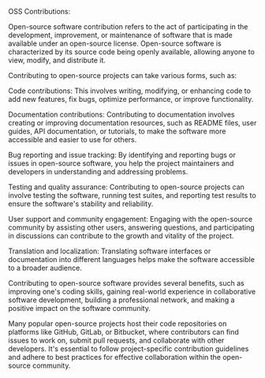 OSS Contributions:


Open-source software contribution refers to the act of participating in the development, improvement, or maintenance of software that is made available under an open-source license. Open-source software is characterized by its source code being openly available, allowing anyone to view, modify, and distribute it.

Contributing to open-source projects can take various forms, such as:

Code contributions: This involves writing, modifying, or enhancing code to add new features, fix bugs, optimize performance, or improve functionality.

Documentation contributions: Contributing to documentation involves creating or improving documentation resources, such as README files, user guides, API documentation, or tutorials, to make the software more accessible and easier to use for others.

Bug reporting and issue tracking: By identifying and reporting bugs or issues in open-source software, you help the project maintainers and developers in understanding and addressing problems.

Testing and quality assurance: Contributing to open-source projects can involve testing the software, running test suites, and reporting test results to ensure the software's stability and reliability.

User support and community engagement: Engaging with the open-source community by assisting other users, answering questions, and participating in discussions can contribute to the growth and vitality of the project.

Translation and localization: Translating software interfaces or documentation into different languages helps make the software accessible to a broader audience.

Contributing to open-source software provides several benefits, such as improving one's coding skills, gaining real-world experience in collaborative software development, building a professional network, and making a positive impact on the software community.

Many popular open-source projects host their code repositories on platforms like GitHub, GitLab, or Bitbucket, where contributors can find issues to work on, submit pull requests, and collaborate with other developers. It's essential to follow project-specific contribution guidelines and adhere to best practices for effective collaboration within the open-source community.